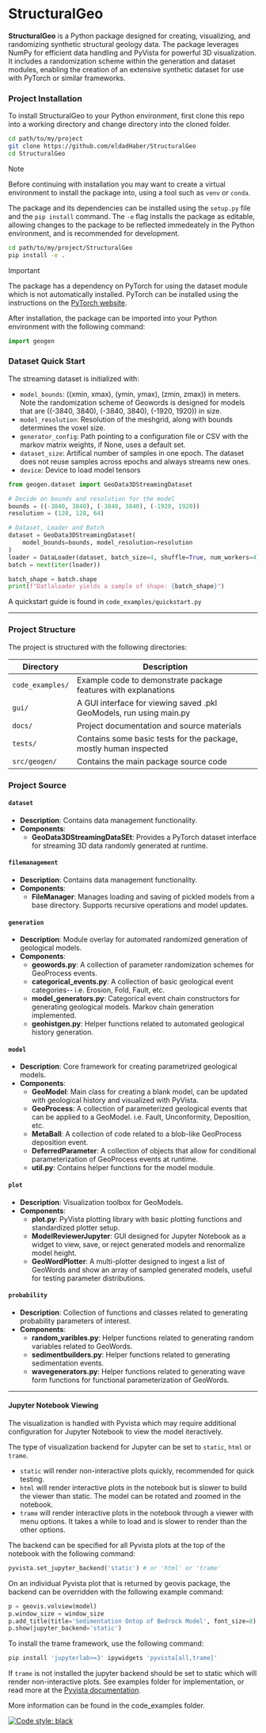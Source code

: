 # StructuralGeo

**StructuralGeo** is a Python package designed for creating, visualizing, and randomizing synthetic structural geology data. The package leverages NumPy for efficient data handling and PyVista for powerful 3D visualization. It includes a randomization scheme within the generation and dataset modules, enabling the creation of an extensive synthetic dataset for use with PyTorch or similar frameworks.

### Project Installation
To install StructuralGeo to your Python environment, first clone this repo into a working directory and change directory into the cloned folder.

```bash
cd path/to/my/project
git clone https://github.com/eldadHaber/StructuralGeo
cd StructuralGeo
```

>[!NOTE]
> Before continuing with installation you may want to create a virtual environment to install the package into, using a tool such as `venv` or `conda`.

The package and its dependencies can be installed using the `setup.py` file and the `pip install` command. The `-e` flag installs the package as editable, allowing changes to the package to be reflected immedeately in the Python environment, and is recommended for development.

```bash
cd path/to/my/project/StructuralGeo
pip install -e .
```

>[!IMPORTANT]
>The package has a dependency on PyTorch for using the dataset module which is not automatically installed. PyTorch can be installed using the instructions on the [PyTorch website](https://pytorch.org/get-started/locally/). 

After installation, the package can be imported into your Python environment with the following command:

```python
import geogen
```
### Dataset Quick Start

The streaming dataset is initialized with:
- `model_bounds`: ((xmin, xmax), (ymin, ymax), (zmin, zmax)) in meters. Note the randomization scheme of Geowords is designed for models that are ((-3840, 3840), (-3840, 3840), (-1920, 1920)) in size.
- `model_resolution`: Resolution of the meshgrid, along with bounds determines the voxel size.
- `generator_config`: Path pointing to a configuration file or CSV with the markov matrix weights, if None, uses a default set.
- `dataset_size`: Artifical number of samples in one epoch. The dataset does not reuse samples across epochs and always streams new ones.
- `device`: Device to load model tensors

```python
from geogen.dataset import GeoData3DStreamingDataset

# Decide on bounds and resolution for the model
bounds = ((-3840, 3840), (-3840, 3840), (-1920, 1920))
resolution = (128, 128, 64)

# Dataset, Loader and Batch
dataset = GeoData3DStreamingDataset(
    model_bounds=bounds, model_resolution=resolution
)
loader = DataLoader(dataset, batch_size=4, shuffle=True, num_workers=4)
batch = next(iter(loader))

batch_shape = batch.shape
print(f"Datlaloader yields a sample of shape: {batch_shape}")
```
A quickstart guide is found in `code_examples/quickstart.py`
___
### Project Structure

The project is structured with the following directories:

| Directory          | Description                                                        |
|--------------------|--------------------------------------------------------------------|
| `code_examples/`   | Example code to demonstrate package features with explanations     |
| `gui/`             | A GUI interface for viewing saved .pkl GeoModels, run using main.py|
| `docs/`            | Project documentation and source materials                         |
| `tests/`           | Contains some basic tests for the package, mostly human inspected  |
| `src/geogen/`      | Contains the main package source code                              |

### Project Source

#### `dataset`
- **Description**: Contains data management functionality.
- **Components**:
  - **GeoData3DStreamingDataSEt**: Provides a PyTorch dataset interface for streaming 3D data randomly generated at runtime.

#### `filemanagement`
- **Description**: Contains data management functionality.
- **Components**:
  - **FileManager**: Manages loading and saving of pickled models from a base directory. Supports recursive operations and model updates.

#### `generation`
- **Description**: Module overlay for automated randomized generation of geological models.
- **Components**:
  - **geowords.py**: A collection of parameter randomization schemes for GeoProcess events.
  - **categorical_events.py**: A collection of basic geological event categories-- i.e. Erosion, Fold, Fault, etc.
  - **model_generators.py**: Categorical event chain constructors for generating geological models. Markov chain generation implemented.
  - **geohistgen.py**: Helper functions related to automated geological history generation.

#### `model`
- **Description**: Core framework for creating parametrized geological models. 
- **Components**:
  - **GeoModel**: Main class for creating a blank model, can be updated with geological history and visualized with PyVista.
  - **GeoProcess**: A collection of parameterized geological events that can be applied to a GeoModel. i.e. Fault, Unconformity, Deposition, etc.
  - **MetaBall**: A collection of code related to a blob-like GeoProcess deposition event.
  - **DeferredParameter**: A collection of objects that allow for conditional parameterization of GeoProcess events at runtime.
  - **util.py**: Contains helper functions for the model module.

#### `plot`
- **Description**: Visualization toolbox for GeoModels.
- **Components**:
  - **plot.py**: PyVista plotting library with basic plotting functions and standardized plotter setup.
  - **ModelReviewerJupyter**: GUI designed for Jupyter Notebook as a widget to view, save, or reject generated models and renormalize model height.
  - **GeoWordPlotter**: A multi-plotter designed to ingest a list of GeoWords and show an array of sampled generated models, useful for testing parameter distributions.

#### `probability`
- **Description**: Collection of functions and classes related to generating probability parameters of interest.
- **Components**:
  - **random_varibles.py**: Helper functions related to generating random variables related to GeoWords.
  - **sedimentbuilders.py**: Helper functions related to generating sedimentation events.
  - **wavegenerators.py**: Helper functions related to generating wave form functions for functional parameterization of GeoWords.

___

#### Jupyter Notebook Viewing

The visualization is handled with Pyvista which may require additional configuration for Jupyter Notebook to view the model iteractively. 

The type of visualization backend for Jupyter can be set to `static`, `html` or `trame`.

- `static` will render non-interactive plots quickly, recommended for quick testing.
- `html` will render interactive plots in the notebook but is slower to build the viewer than static. The model can be rotated and zoomed in the notebook.
- `trame` will render interactive plots in the notebook through a viewer with menu options. It takes a while to load and is slower to render than the other options.

The backend can be specified for all Pyvista plots at the top of the notebook with the following command:

```python
pyvista.set_jupyter_backend('static') # or 'html' or 'trame'
```

On an individual Pyvista plot that is returned by geovis package, the backend can be overridden with the following example command:

```python
p = geovis.volview(model)
p.window_size = window_size
p.add_title(title='Sedimentation Ontop of Bedrock Model', font_size=8)
p.show(jupyter_backend='static') 
```

To install the trame framework, use the following command:

```bash
pip install 'jupyterlab>=3' ipywidgets 'pyvista[all,trame]'   
```

If `trame` is not installed the jupyter backend should be set to static which will render non-interactive plots. See examples folder for implementation, or read more at the [Pyvista documentation](https://tutorial.pyvista.org/tutorial/00_jupyter/index.html).

More information can be found in the code_examples folder.


[![Code style: black](https://img.shields.io/badge/code%20style-black-000000.svg)](https://github.com/psf/black)
